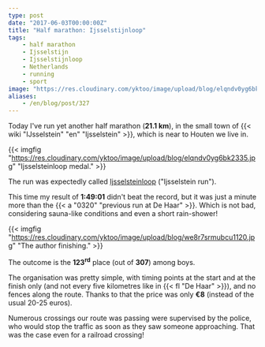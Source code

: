 ```yaml
---
type: post
date: "2017-06-03T00:00:00Z"
title: "Half marathon: Ijsselstijnloop"
tags:
    - half marathon
    - Ijsselstijn
    - Ijsselstijnloop
    - Netherlands
    - running
    - sport
image: "https://res.cloudinary.com/yktoo/image/upload/blog/elqndv0yg6bk2335.jpg"
aliases:
    - /en/blog/post/327
---
```


Today I've run yet another half marathon (**21.1 km**), in the small town of {{< wiki "IJsselstein" "en" "Ijsselstein" >}}, which is near to Houten we live in.

<!--more-->

{{< imgfig "https://res.cloudinary.com/yktoo/image/upload/blog/elqndv0yg6bk2335.jpg" "Ijsselsteinloop medal." >}}

The run was expectedly called [Ijsselsteinloop](http://www.ijsselsteinloop.nl/) ("Ijsselstein run").

This time my result of **1:49:01** didn't beat the record, but it was just a minute more than the {{< a "0320" "previous run at De Haar" >}}. Which is not bad, considering sauna-like conditions and even a short rain-shower!

{{< imgfig "https://res.cloudinary.com/yktoo/image/upload/blog/we8r7srmubcu1120.jpg" "The author finishing." >}}

The outcome is the **123<sup>rd</sup>** place (out of **307**) among boys.

The organisation was pretty simple, with timing points at the start and at the finish only (and not every five kilometres like in {{< fl "De Haar" >}}), and no fences along the route. Thanks to that the price was only **€8** (instead of the usual 20-25 euros).

Numerous crossings our route was passing were supervised by the police, who would stop the traffic as soon as they saw someone approaching. That was the case even for a railroad crossing!

